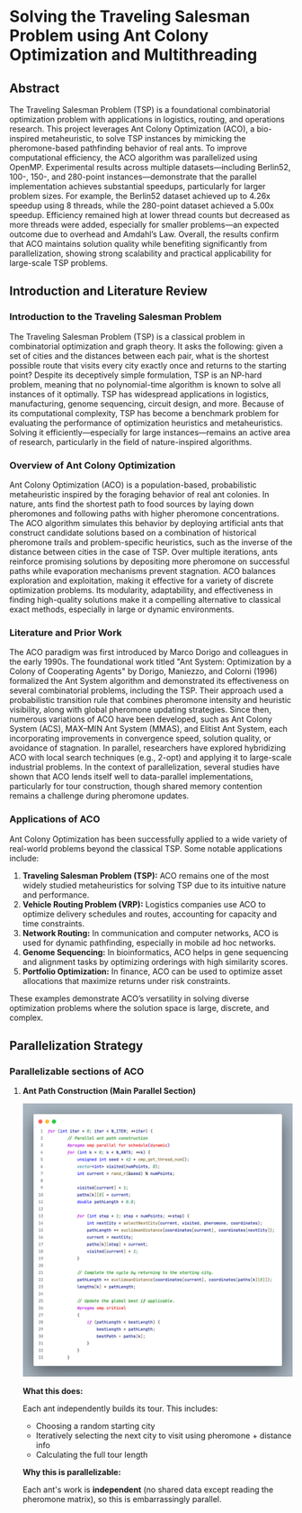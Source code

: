 # Solving the Traveling Salesman Problem using Ant Colony Optimization and Multithreading

## Abstract

The Traveling Salesman Problem (TSP) is a foundational combinatorial optimization problem with applications in logistics, routing, and operations research. This project leverages Ant Colony Optimization (ACO), a bio-inspired metaheuristic, to solve TSP instances by mimicking the pheromone-based pathfinding behavior of real ants. To improve computational efficiency, the ACO algorithm was parallelized using OpenMP. Experimental results across multiple datasets—including Berlin52, 100-, 150-, and 280-point instances—demonstrate that the parallel implementation achieves substantial speedups, particularly for larger problem sizes. For example, the Berlin52 dataset achieved up to 4.26x speedup using 8 threads, while the 280-point dataset achieved a 5.00x speedup. Efficiency remained high at lower thread counts but decreased as more threads were added, especially for smaller problems—an expected outcome due to overhead and Amdahl’s Law. Overall, the results confirm that ACO maintains solution quality while benefiting significantly from parallelization, showing strong scalability and practical applicability for large-scale TSP problems.

## Introduction and Literature Review

### Introduction to the Traveling Salesman Problem

The Traveling Salesman Problem (TSP) is a classical problem in combinatorial optimization and graph theory. It asks the following: given a set of cities and the distances between each pair, what is the shortest possible route that visits every city exactly once and returns to the starting point? Despite its deceptively simple formulation, TSP is an NP-hard problem, meaning that no polynomial-time algorithm is known to solve all instances of it optimally. TSP has widespread applications in logistics, manufacturing, genome sequencing, circuit design, and more. Because of its computational complexity, TSP has become a benchmark problem for evaluating the performance of optimization heuristics and metaheuristics. Solving it efficiently—especially for large instances—remains an active area of research, particularly in the field of nature-inspired algorithms.

### Overview of Ant Colony Optimization

Ant Colony Optimization (ACO) is a population-based, probabilistic metaheuristic inspired by the foraging behavior of real ant colonies. In nature, ants find the shortest path to food sources by laying down pheromones and following paths with higher pheromone concentrations. The ACO algorithm simulates this behavior by deploying artificial ants that construct candidate solutions based on a combination of historical pheromone trails and problem-specific heuristics, such as the inverse of the distance between cities in the case of TSP. Over multiple iterations, ants reinforce promising solutions by depositing more pheromone on successful paths while evaporation mechanisms prevent stagnation. ACO balances exploration and exploitation, making it effective for a variety of discrete optimization problems. Its modularity, adaptability, and effectiveness in finding high-quality solutions make it a compelling alternative to classical exact methods, especially in large or dynamic environments.

### Literature and Prior Work

The ACO paradigm was first introduced by Marco Dorigo and colleagues in the early 1990s. The foundational work titled "Ant System: Optimization by a Colony of Cooperating Agents" by Dorigo, Maniezzo, and Colorni (1996) formalized the Ant System algorithm and demonstrated its effectiveness on several combinatorial problems, including the TSP. Their approach used a probabilistic transition rule that combines pheromone intensity and heuristic visibility, along with global pheromone updating strategies. Since then, numerous variations of ACO have been developed, such as Ant Colony System (ACS), MAX–MIN Ant System (MMAS), and Elitist Ant System, each incorporating improvements in convergence speed, solution quality, or avoidance of stagnation. In parallel, researchers have explored hybridizing ACO with local search techniques (e.g., 2-opt) and applying it to large-scale industrial problems. In the context of parallelization, several studies have shown that ACO lends itself well to data-parallel implementations, particularly for tour construction, though shared memory contention remains a challenge during pheromone updates.

### Applications of ACO
Ant Colony Optimization has been successfully applied to a wide variety of real-world problems beyond the classical TSP. Some notable applications include:

1. **Traveling Salesman Problem (TSP):** ACO remains one of the most widely studied metaheuristics for solving TSP due to its intuitive nature and performance.
2. **Vehicle Routing Problem (VRP):** Logistics companies use ACO to optimize delivery schedules and routes, accounting for capacity and time constraints.
3. **Network Routing:** In communication and computer networks, ACO is used for dynamic pathfinding, especially in mobile ad hoc networks.
4. **Genome Sequencing:** In bioinformatics, ACO helps in gene sequencing and alignment tasks by optimizing orderings with high similarity scores.
5. **Portfolio Optimization:** In finance, ACO can be used to optimize asset allocations that maximize returns under risk constraints.

These examples demonstrate ACO’s versatility in solving diverse optimization problems where the solution space is large, discrete, and complex.

## Parallelization Strategy

### Parallelizable sections of ACO
1. **Ant Path Construction (Main Parallel Section)**
    
    ![main-section-nIter.png](Images/main-section-nIter.png)
    
    **What this does:**
    
    Each ant independently builds its tour. This includes:
    
    - Choosing a random starting city
    - Iteratively selecting the next city to visit using pheromone + distance info
    - Calculating the full tour length
    
    **Why this is parallelizable:**
    
    Each ant's work is **independent** (no shared data except reading the pheromone matrix), so this is embarrassingly parallel.